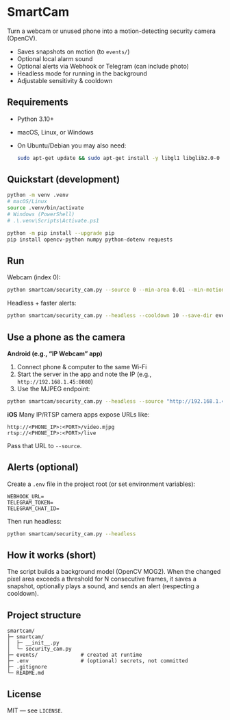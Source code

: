 # SmartCam

Turn a webcam or unused phone into a motion-detecting security camera (OpenCV).

- Saves snapshots on motion (to `events/`)
- Optional local alarm sound
- Optional alerts via Webhook or Telegram (can include photo)
- Headless mode for running in the background
- Adjustable sensitivity & cooldown

## Requirements

- Python 3.10+
- macOS, Linux, or Windows
- On Ubuntu/Debian you may also need:

  ```bash
  sudo apt-get update && sudo apt-get install -y libgl1 libglib2.0-0
  ```

## Quickstart (development)

```bash
python -m venv .venv
# macOS/Linux
source .venv/bin/activate
# Windows (PowerShell)
# .\.venv\Scripts\Activate.ps1

python -m pip install --upgrade pip
pip install opencv-python numpy python-dotenv requests
```

## Run

Webcam (index 0):

```bash
python smartcam/security_cam.py --source 0 --min-area 0.01 --min-motion-frames 5
```

Headless + faster alerts:

```bash
python smartcam/security_cam.py --headless --cooldown 10 --save-dir events
```

## Use a phone as the camera

**Android (e.g., “IP Webcam” app)**

1. Connect phone & computer to the same Wi-Fi
2. Start the server in the app and note the IP (e.g., `http://192.168.1.45:8080`)
3. Use the MJPEG endpoint:

```bash
python smartcam/security_cam.py --headless --source "http://192.168.1.45:8080/video"
```

**iOS**
Many IP/RTSP camera apps expose URLs like:

```
http://<PHONE_IP>:<PORT>/video.mjpg
rtsp://<PHONE_IP>:<PORT>/live
```

Pass that URL to `--source`.

## Alerts (optional)

Create a `.env` file in the project root (or set environment variables):

```
WEBHOOK_URL=
TELEGRAM_TOKEN=
TELEGRAM_CHAT_ID=
```

Then run headless:

```bash
python smartcam/security_cam.py --headless
```

## How it works (short)

The script builds a background model (OpenCV MOG2).
When the changed pixel area exceeds a threshold for N consecutive frames, it saves a snapshot, optionally plays a sound, and sends an alert (respecting a cooldown).

## Project structure

```
smartcam/
├─ smartcam/
│  ├─ __init__.py
│  └─ security_cam.py
├─ events/              # created at runtime
├─ .env                 # (optional) secrets, not committed
├─ .gitignore
└─ README.md
```

## License

MIT — see `LICENSE`.
